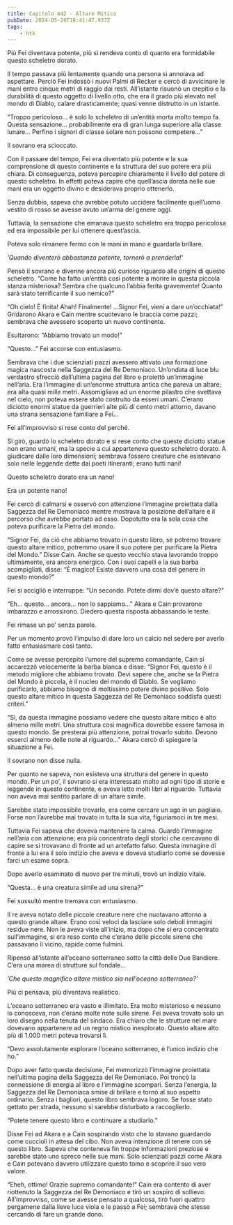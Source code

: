 ```yaml
---
title: Capitolo 442 - Altare Mitico
pubDate: 2024-05-28T18:41:47.937Z
tags:
    - htk
---
```


Più Fei diventava potente, più si rendeva conto di quanto era formidabile questo scheletro dorato.

Il tempo passava più lentamente quando una persona si annoiava ad aspettare. Perciò Fei indossò i nuovi Palmi di Recker e cercò di avvicinare le mani entro cinque metri di raggio dai resti. All’istante risuonò un crepitio e la durabilità di questo oggetto di livello otto, che era il grado più elevato nel mondo di Diablo, calare drasticamente; quasi venne distrutto in un istante.

“Troppo pericoloso… è solo lo scheletro di un’entità morta molto tempo fa. Questa sensazione… probabilmente era di gran lunga superiore alla classe lunare… Perfino i signori di classe solare non possono competere…”

Il sovrano era scioccato.

Con il passare del tempo, Fei era diventato più potente e la sua comprensione di questo continente e la struttura del suo potere era più chiara. Di conseguenza, poteva percepire chiaramente il livello del potere di questo scheletro. In effetti poteva capire che quell’ascia dorata nelle sue mani era un oggetto divino e desiderava proprio ottenerlo.

Senza dubbio, sapeva che avrebbe potuto uccidere facilmente quell’uomo vestito di rosso se avesse avuto un’arma del genere oggi.

Tuttavia, la sensazione che emanava questo scheletro era troppo pericolosa ed era impossibile per lui ottenere quest’ascia.

Poteva solo rimanere fermo con le mani in mano e guardarla brillare.

<em>’Quando diventerò abbastanza potente, tornerò a prenderla!’</em>

Pensò il sovrano e divenne ancora più curioso riguardo alle origini di questo scheletro. “Come ha fatto un’entità così potente a morire in questa piccola stanza misteriosa? Sembra che qualcuno l’abbia ferita gravemente! Quanto sarà stato terrificante il suo nemico?”

“Oh cielo! È finita! Ahah! Finalmente! …Signor Fei, vieni a dare un’occhiata!” Gridarono Akara e Cain mentre scuotevano le braccia come pazzi; sembrava che avessero scoperto un nuovo continente.

Esultarono: “Abbiamo trovato un modo!”


“Questo…” Fei accorse con entusiasmo.

Sembrava che i due scienziati pazzi avessero attivato una formazione magica nascosta nella Saggezza del Re Demoniaco. Un’ondata di luce blu verdastro sfrecciò dall’ultima pagina del libro e proiettò un’immagine nell’aria. Era l’immagine di un’enorme struttura antica che pareva un altare; era alta quasi mille metri. Assomigliava ad un enorme pilastro che svettava nel cielo, non poteva essere stato costruito da esseri umani. C’erano diciotto enormi statue da guerrieri alte più di cento metri attorno, davano una strana sensazione familiare a Fei…

Fei all’improvviso si rese conto del perché.

Si girò, guardò lo scheletro dorato e si rese conto che queste diciotto statue non erano umani, ma la specie a cui apparteneva questo scheletro dorato. A giudicare dalle loro dimensioni; sembrava fossero creature che esistevano solo nelle leggende dette dai poeti itineranti; erano tutti nani!

Questo scheletro dorato era un nano!

Era un potente nano!

Fei cercò di calmarsi e osservò con attenzione l’immagine proiettata dalla Saggezza del Re Demoniaco mentre mostrava la posizione dell’altare e il percorso che avrebbe portato ad esso. Dopotutto era la sola cosa che poteva purificare la Pietra del mondo.

“Signor Fei, da ciò che abbiamo trovato in questo libro, se potremo trovare questo altare mitico, potremmo usare il suo potere per purificare la Pietra del Mondo.” Disse Cain. Anche se questo vecchio stava lavorando troppo ultimamente, era ancora energico. Con i suoi capelli e la sua barba scompigliati, disse: “È magico! Esiste davvero una cosa del genere in questo mondo?”

Fei si accigliò e interruppe: “Un secondo. Potete dirmi dov’è questo altare?”

“Eh… questo… ancora… non lo sappiamo…” Akara e Cain provarono imbarazzo e arrossirono. Diedero questa risposta abbassando le teste.

Fei rimase un po’ senza parole.

Per un momento provò l’impulso di dare loro un calcio nel sedere per averlo fatto entusiasmare così tanto.

Come se avesse percepito l’umore del supremo comandante, Cain si accarezzò velocemente la barba bianca e disse: “Signor Fei, questo è il metodo migliore che abbiamo trovato. Devi sapere che, anche se la Pietra del Mondo è piccola, è il nucleo del mondo di Diablo. Se vogliamo purificarlo, abbiamo bisogno di moltissimo potere divino positivo. Solo questo altare mitico in questa Saggezza del Re Demoniaco soddisfa questi criteri.”

“Sì, da questa immagine possiamo vedere che questo altare mitico è alto almeno mille metri. Una struttura così magnifica dovrebbe essere famosa in questo mondo. Se presterai più attenzione, potrai trovarlo subito. Devono esserci almeno delle note al riguardo…” Akara cercò di spiegare la situazione a Fei.

Il sovrano non disse nulla.

Per quanto ne sapeva, non esisteva una struttura del genere in questo mondo. Per un po’, il sovrano si era interessato molto ad ogni tipo di storie e leggende in questo continente, e aveva letto molti libri al riguardo. Tuttavia non aveva mai sentito parlare di un altare simile.

Sarebbe stato impossibile trovarlo, era come cercare un ago in un pagliaio. Forse non l’avrebbe mai trovato in tutta la sua vita, figuriamoci in tre mesi.

Tuttavia Fei sapeva che doveva mantenere la calma. Guardò l’immagine nell’aria con attenzione; era più concentrato degli storici che cercavano di capire se si trovavano di fronte ad un artefatto falso. Questa immagine di fronte a lui era il solo indizio che aveva e doveva studiarlo come se dovesse farci un esame sopra.

Dopo averlo esaminato di nuovo per tre minuti, trovò un indizio vitale.

“Questa… è una creatura simile ad una sirena?”

Fei sussultò mentre tremava con entusiasmo.

Il re aveva notato delle piccole creature nere che nuotavano attorno a questo grande altare. Erano così veloci da lasciare solo deboli immagini residue nere. Non le aveva viste all’inizio, ma dopo che si era concentrato sull’immagine, si era reso conto che c’erano delle piccole sirene che passavano lì vicino, rapide come fulmini.

Ripensò all’istante all’oceano sotterraneo sotto la città delle Due Bandiere. C’era una marea di strutture sul fondale…

<em>’Che questo magnifico altare mistico sia nell’oceano sotterraneo?’</em>

Più ci pensava, più diventava realistico.

L’oceano sotterraneo era vasto e illimitato. Era molto misterioso e nessuno lo conosceva, non c’erano molte note sulle sirene. Fei aveva trovato solo un loro disegno nella tenuta del sindaco. Era chiaro che le strutture nel mare dovevano appartenere ad un regno mistico inesplorato. Questo altare alto più di 1.000 metri poteva trovarsi lì.

“Devo assolutamente esplorare l’oceano sotterraneo, è l’unico indizio che ho.”

Dopo aver fatto questa decisione, Fei memorizzò l’immagine proiettata nell’ultima pagina della Saggezza del Re Demoniaco. Poi troncò la connessione di energia al libro e l’immagine scomparì. Senza l’energia, la Saggezza del Re Demoniaca smise di brillare e tornò al suo aspetto ordinario. Senza i bagliori, questo libro sembrava logoro. Se fosse stato gettato per strada, nessuno si sarebbe disturbato a raccoglierlo.

“Potete tenere questo libro e continuare a studiarlo.”

Disse Fei ad Akara e a Cain sospirando visto che lo stavano guardando come cuccioli in attesa del cibo. Non aveva intenzione di tenere con sé questo libro. Sapeva che conteneva fin troppe informazioni preziose e sarebbe stato uno spreco nelle sue mani. Solo scienziati pazzi come Akara e Cain potevano davvero utilizzare questo tomo e scoprire il suo vero valore.

“Eheh, ottimo! Grazie supremo comandante!” Cain era contento di aver riottenuto la Saggezza del Re Demoniaco e tirò un sospiro di sollievo. All’improvviso, come se avesse pensato a qualcosa, tirò fuori quattro pergamene dalla lieve luce viola e le passò a Fei; sembrava che stesse cercando di fare un grande dono.



